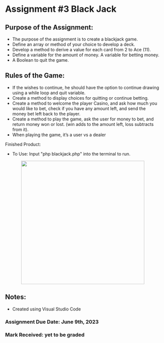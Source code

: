 # Assignment #3 Black Jack

## Purpose of the Assignment: 
- The purpose of the assignment is to create a blackjack game.
- Define an array or method of your choice to develop a deck.
- Develop a method to derive a value for each card from 2 to Ace (11).
- Define a variable for the amount of money. A variable for betting money.
- A Boolean to quit the game.

## Rules of the Game:
- If the wishes to continue, he should have the option to continue drawing using a while loop and quit variable.
- Create a method to display choices for quitting or continue betting.
- Create a method to welcome the player Casino, and ask how much you would like to bet, check if you have any amount left, and send the money bet left back to the player.
- Create a method to play the game, ask the user for money to bet, and return money won or lost. (win adds to the amount left, loss subtracts from it).
- When playing the game, it’s a user vs a dealer

Finished Product: 
- To Use: Input "php blackjack.php" into the terminal to run.

<p align="center">
<img width="400" src="https://github.com/matthewantonis-georgiancollege/PHP_COMP1006/assets/122380719/31fcfb06-f2ce-453a-aeda-5ecdf35814f0">
<p/>

## Notes: 
- Created using Visual Studio Code

### Assignment Due Date: June 9th, 2023
### Mark Received: yet to be graded

